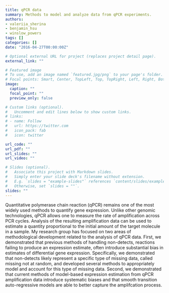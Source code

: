 ```yaml
---
title: qPCR data
summary: Methods to model and analyze data from qPCR experiments.
authors:
- valeriia_sherina
- benjamin_hsu
- winslow_powers
tags: []
categories: []
date: "2016-04-27T00:00:00Z"

# Optional external URL for project (replaces project detail page).
external_link: ""

# Featured image
# To use, add an image named `featured.jpg/png` to your page's folder.
# Focal points: Smart, Center, TopLeft, Top, TopRight, Left, Right, BottomLeft, Bottom, BottomRight.
image:
  caption: ""
  focal_point: ""
  preview_only: false

# Custom links (optional).
#   Uncomment and edit lines below to show custom links.
# links:
# - name: Follow
#   url: https://twitter.com
#   icon_pack: fab
#   icon: twitter

url_code: ""
url_pdf: ""
url_slides: ""
url_video: ""

# Slides (optional).
#   Associate this project with Markdown slides.
#   Simply enter your slide deck's filename without extension.
#   E.g. `slides = "example-slides"` references `content/slides/example-slides.md`.
#   Otherwise, set `slides = ""`.
slides: ""
---
```


Quantitative polymerase chain reaction (qPCR) remains one of the most widely used methods to quantify gene expression. Unlike other genomic technologies, qPCR allows one to measure the rate of amplification across PCR cycles. Analysis of the resulting amplification data can be used to estimate a quantity proportional to the initial amount of the target molecule in a sample. My research group has focused on two areas of methodological development related to the analysis of qPCR data. First, we demonstrated that previous methods of handling non-detects, reactions failing to produce an expression estimate, often introduce substantial bias in estimates of differential gene expression. Specifically, we demonstrated that non-detects likely represent a specific type of missing data, called missing not at random, and developed several methods to appropriately model and account for this type of missing data. Second, we demonstrated that current methods of model-based expression estimation from qPCR amplification data introduce systematic biases and that smooth transition auto-regressive models are able to better capture the amplifcation process. 
